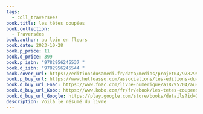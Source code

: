 ```yaml
---
tags:
  - coll_traversees
book.title: les têtes coupées
book.collection:
  - Traversées
book.author: au loin en fleurs
book.date: 2023-10-28
book.p_price: 11
book.d_price: 399
book.p_isbn: "9782956245537 "
book.d_isbn: "9782956245544 "
book.cover_url: https://editionsdusamedi.fr/data/medias/projet04/9782956245537_couvbd.tb.png
book.p_buy_url: https://www.helloasso.com/associations/les-editions-du-samedi/boutiques/test
book.d_buy_url_Fnac: https://www.fnac.com/livre-numerique/a18795704/au-loin-en-fleurs-Les-Tetes-coupees
book.d_buy_url_Kobo: https://www.kobo.com/fr/fr/ebook/les-tetes-coupees-2
book.d_buy_url_Google: https://play.google.com/store/books/details?id=2uPcEAAAQBAJ
description: Voilà le résumé du livre
---
```

